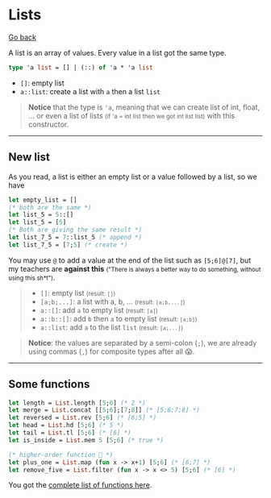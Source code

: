 # Lists

[Go back](../index.md#intermediary-concepts)

A list is an array of values. Every value in a list got the same type.

```ocaml
type 'a list = [] | (::) of 'a * 'a list
```

* `[]`: empty list
* `a::list`: create a list with `a` then a list `list`

> **Notice** that the type is `'a`, meaning that we can create list of int, float, ... or even a list of lists <small>(if 'a = int list then we got int list list)</small> with this constructor.

<hr class="sl">

## New list

As you read, a list is either an empty list or a value followed by a list, so we have

```ocaml
let empty_list = []
(* both are the same *)
let list_5 = 5::[]
let list_5 = [5]
(* Both are giving the same result *)
let list_7_5 = 7::list_5 (* append *)
let list_7_5 = [7;5] (* create *)
```

You may use `@` to add a value at the end of the list such as `[5;6]@[7]`, but my teachers are **against this** <small>("There is always a better way to do something, without using this sh*t")</small>.

> * `[]`: empty list <small>(result: `[]`)</small>
> * `[a;b;...]`: a list with a, b, ... <small>(result: `[a;b,...]`)</small>
> * `a::[]`: add `a` to empty list <small>(result: `[a]`)</small>
> * `a::b::[]`: add `b` then `a` to empty list <small>(result: `[a;b]`)</small>
> * `a::list`: add `a` to the list `list` <small>(result: `[a;...]`)</small>

> **Notice**: the values are separated by a semi-colon (`;`), we are already using commas (`,`) for composite types after all 😱.

<hr class="sr">

## Some functions

```ocaml
let length = List.length [5;6] (* 2 *)
let merge = List.concat [[5;6];[7;8]] (* [5;6;7;8] *)
let reversed = List.rev [5;6] (* [6;5] *)
let head = List.hd [5;6] (* 5 *)
let tail = List.tl [5;6] (* [6] *)
let is_inside = List.mem 5 [5;6] (* true *)

(* higher-order function 🚀 *)
let plus_one = List.map (fun x -> x+1) [5;6] (* [6;7] *)
let remove_five = List.filter (fun x -> x <> 5) [5;6] (* [6] *)
```

You got the [complete list of functions here](https://ocaml.org/api/List.html).